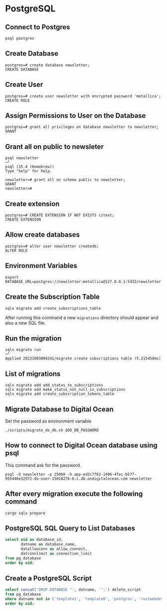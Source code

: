 # PostgreSQL

## Connect to Postgres

```commandline
psql postgres
```

## Create Database

```commandline
postgres=# create database newsletter;
CREATE DATABASE
```

## Create User

```commandline
postgres=# create user newsletter with encrypted password 'metallica';
CREATE ROLE
```

## Assign Permissions to User on the Database

```commandline
postgres=# grant all privileges on database newsletter to newsletter;
GRANT
```

## Grant all on public to newsleter

```commandline
psql newsletter                                                                                                                                                                                       ─╯
psql (15.4 (Homebrew))
Type "help" for help.

newsletter=# grant all on schema public to newsletter;
GRANT
newsletter=#
```

## Create extension

```commandline
postgres=# CREATE EXTENSION IF NOT EXISTS citext;
CREATE EXTENSION
```

## Allow create databases

```commandline
postgres=# alter user newsletter createdb;
ALTER ROLE
```

## Environment Variables

```commandline
export DATABASE_URL=postgres://newsletter:metallica@127.0.0.1:5432/newsletter
```

## Create the Subscription Table

```commandline
sqlx migrate add create_subscriptions_table
```

After running this command a new `migrations` directory should appear and also a new SQL file.

## Run the migration

```commandline
sqlx migrate run                                                                                                                                                                                      ─╯
Applied 20231003004241/migrate create subscriptions table (5.215458ms)
```

## List of migrations

```shell
sqlx migrate add add_status_to_subscriptions
sqlx migrate add make_status_not_null_in_subscriptions
sqlx migrate add create_subscription_tokens_table
```

## Migrate Database to Digital Ocean

Set the password as environment variable

```shell
./scripts/migrate_do_db.sh $DO_DB_PASSWORD
```

## How to connect to Digital Ocean database using psql

This command ask for the password.

```shell
psql -U newsletter -p 25060 -h app-ed2c7f62-1496-4fec-b577-955446e32972-do-user-15018276-0.c.db.ondigitalocean.com newsletter
```

## After every migration execute the following command

```shell
cargo sqlx prepare
```

## PostgreSQL SQL Query to List Databases

```sql
select oid as database_id,
       datname as database_name,
       datallowconn as allow_connect,
       datconnlimit as connection_limit
from pg_database
order by oid;
```

## Create a PostgreSQL Script

```sql
select concat('DROP DATABASE "', datname, '";') delete_script
from pg_database
where datname not in ('template1', 'template0', 'postgres', 'rustwebdev', 'newsletter')
order by oid;
```